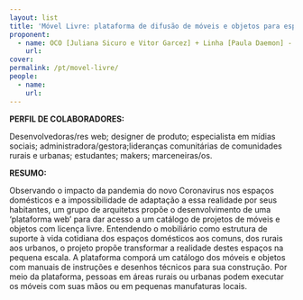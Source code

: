 ```yaml
---
layout: list
title: 'Móvel Livre: plataforma de difusão de móveis e objetos para espaços domésticos e comuns'
proponent:
  - name: OCO [Juliana Sicuro e Vitor Garcez] + Linha [Paula Daemon] - Rio de Janeiro 
    url: 
cover:
permalink: /pt/movel-livre/
people:
  - name: 
    url: 
---
```


**PERFIL DE COLABORADORES:**
  
Desenvolvedoras/res web; designer de produto; especialista em mídias sociais; administradora/gestora;lideranças comunitárias de comunidades rurais e urbanas; estudantes; makers; marceneiras/os.  

**RESUMO:**
  
Observando o impacto da pandemia do novo Coronavirus nos espaços domésticos e a impossibilidade de adaptação a essa realidade por seus habitantes, um grupo de arquitetxs propõe o desenvolvimento de uma ‘plataforma web’ para dar acesso a um catálogo de projetos de móveis e objetos com licença livre. Entendendo o mobiliário como estrutura de suporte à vida cotidiana dos espaços domésticos aos comuns, dos rurais aos urbanos, o projeto propõe transformar a realidade destes espaços na pequena escala. A plataforma comporá um catálogo dos móveis e objetos com manuais de instruções e desenhos técnicos para sua construção. Por meio da plataforma, pessoas em áreas rurais ou urbanas podem executar os móveis com suas mãos ou em pequenas manufaturas locais.